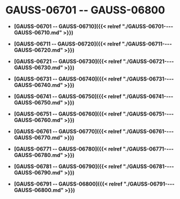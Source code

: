 # GAUSS-06701 -- GAUSS-06800

-   **[GAUSS-06701 -- GAUSS-06710]({{< relref "./GAUSS-06701----GAUSS-06710.md" >}})**

-   **[GAUSS-06711 -- GAUSS-06720]({{< relref "./GAUSS-06711----GAUSS-06720.md" >}})**

-   **[GAUSS-06721 -- GAUSS-06730]({{< relref "./GAUSS-06721----GAUSS-06730.md" >}})**

-   **[GAUSS-06731 -- GAUSS-06740]({{< relref "./GAUSS-06731----GAUSS-06740.md" >}})**

-   **[GAUSS-06741 -- GAUSS-06750]({{< relref "./GAUSS-06741----GAUSS-06750.md" >}})**

-   **[GAUSS-06751 -- GAUSS-06760]({{< relref "./GAUSS-06751----GAUSS-06760.md" >}})**

-   **[GAUSS-06761 -- GAUSS-06770]({{< relref "./GAUSS-06761----GAUSS-06770.md" >}})**

-   **[GAUSS-06771 -- GAUSS-06780]({{< relref "./GAUSS-06771----GAUSS-06780.md" >}})**

-   **[GAUSS-06781 -- GAUSS-06790]({{< relref "./GAUSS-06781----GAUSS-06790.md" >}})**

-   **[GAUSS-06791 -- GAUSS-06800]({{< relref "./GAUSS-06791----GAUSS-06800.md" >}})**
